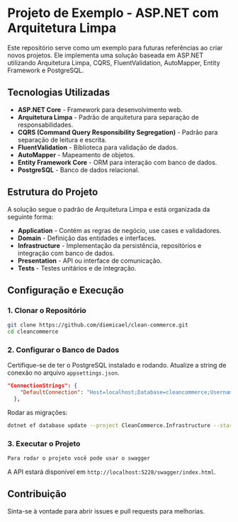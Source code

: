 # Projeto de Exemplo - ASP.NET com Arquitetura Limpa

Este repositório serve como um exemplo para futuras referências ao criar novos projetos. Ele implementa uma solução baseada em ASP.NET utilizando Arquitetura Limpa, CQRS, FluentValidation, AutoMapper, Entity Framework e PostgreSQL.

## Tecnologias Utilizadas
- **ASP.NET Core** - Framework para desenvolvimento web.
- **Arquitetura Limpa** - Padrão de arquitetura para separação de responsabilidades.
- **CQRS (Command Query Responsibility Segregation)** - Padrão para separação de leitura e escrita.
- **FluentValidation** - Biblioteca para validação de dados.
- **AutoMapper** - Mapeamento de objetos.
- **Entity Framework Core** - ORM para interação com banco de dados.
- **PostgreSQL** - Banco de dados relacional.

## Estrutura do Projeto
A solução segue o padrão de Arquitetura Limpa e está organizada da seguinte forma:

- **Application** - Contém as regras de negócio, use cases e validadores.
- **Domain** - Definição das entidades e interfaces.
- **Infrastructure** - Implementação da persistência, repositórios e integração com banco de dados.
- **Presentation** - API ou interface de comunicação.
- **Tests** - Testes unitários e de integração.

## Configuração e Execução
### 1. Clonar o Repositório
```sh
git clone https://github.com/diemicael/clean-commerce.git
cd cleancommerce
```

### 2. Configurar o Banco de Dados
Certifique-se de ter o PostgreSQL instalado e rodando. Atualize a string de conexão no arquivo `appsettings.json`.

```json
"ConnectionStrings": {
    "DefaultConnection": "Host=localhost;Database=cleancommerce;Username=postgres;Password=sua-senha"
  },
```

Rodar as migrações:
```sh
dotnet ef database update --project CleanCommerce.Infrastructure --startup-project CleanCommerce.API
```

### 3. Executar o Projeto
```sh
Para rodar o projeto você pode usar o swagger
```
A API estará disponível em `http://localhost:5228/swagger/index.html`.

## Contribuição
Sinta-se à vontade para abrir issues e pull requests para melhorias.

